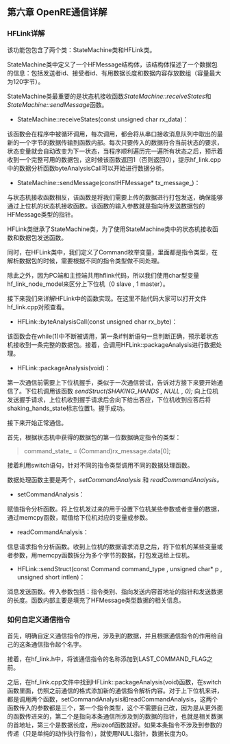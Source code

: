 ## 第六章 OpenRE通信详解
### HFLink详解
该功能包包含了两个类：StateMachine类和HFLink类。

StateMachine类中定义了一个HFMessage结构体，该结构体描述了一个数据包的信息：包括发送者id、接受者id、有用数据长度和数据内容存放数组（容量最大为120字节）。

StateMachine类最重要的是状态机接收函数*StateMachine::receiveStates*和*StateMachine::sendMessage*函数。

* StateMachine::receiveStates(const unsigned char rx_data)：

 该函数会在程序中被循环调用，每次调用，都会将从串口接收消息队列中取出的最新的一个字节的数据传输到函数内部。每次只要传入的数据符合当前状态的要求，状态变量就会自动改变为下一状态，当程序顺利遍历完一遍所有状态之后，预示着收到一个完整可用的数据包，这时候该函数返回1（否则返回0），提示hf_link.cpp中的数据分析函数byteAnalysisCall可以开始进行数据分析。

* StateMachine::sendMessage(constHFMessage* tx_message_)：

 与状态机接收函数相反，该函数是将我们需要上传的数据进行打包发送，确保能够通过上位机的状态机接收函数。该函数的输入参数就是指向待发送数据包的HFMessage类型的指针。

HFLink类继承了StateMachine类，为了使用StateMachine类中的状态机接收函数和数据包发送函数。

同时，在HFLink类中，我们定义了Command枚举变量，里面都是指令类型，在解析数据包的时候，需要根据不同的指令类型做不同处理。

除此之外，因为PC端和主控端共用hflink代码，所以我们使用char型变量hf_link_node_model来区分上下位机（0 slave , 1 master）。

接下来我们来详解HFLink中的函数实现。在这里不贴代码大家可以打开文件hf_link.cpp对照查看。

* HFLink::byteAnalysisCall(const unsigned char rx_byte)：

 该函数会在while(1)中不断被调用，第一条if判断语句一旦判断正确，预示着状态机接收到一条完整的数据包。接着，会调用HFLink::packageAnalysis进行数据处理。
* HFLink::packageAnalysis(void)：

 第一次通信前需要上下位机握手，类似于一次通信尝试，告诉对方接下来要开始通信了。下位机调用该函数 *sendStruct(SHAKING_HANDS  , NULL , 0);* 向上位机发送握手请求，上位机收到握手请求后会向下给出答应，下位机收到应答后将shaking_hands_state标志位置1。握手成功。

 接下来开始正常通信。

 首先，根据状态机中获得的数据包的第一位数据确定指令的类型：
>command_state_ = (Command)rx_message.data[0];

 接着利用switch语句，针对不同的指令类型调用不同的数据处理函数。

 数据处理函数主要是两个，*setCommandAnalysis* 和 *readCommandAnalysis。*
* setCommandAnalysis：

 赋值指令分析函数。将上位机发过来的用于设置下位机某些参数或者变量的数据，通过memcpy函数，赋值给下位机对应的变量或参数。

* readCommandAnalysis：

 信息请求指令分析函数。收到上位机的数据请求消息之后，将下位机的某些变量或者参数，用memcpy函数拆分为多个字节的数据，打包发送给上位机。

* HFLink::sendStruct(const Command command_type , unsigned char* p ,  unsigned short intlen)：

 消息发送函数。传入参数包括：指令类别、指向发送内容首地址的指针和发送数据的长度。函数内部主要是填充了HFMessage类型数据的相关信息。

### 如何自定义通信指令
首先，明确自定义通信指令的作用，涉及到的数据，并且根据通信指令的作用给自己的这条通信指令起个名字。

接着，在hf_link.h中，将该通信指令的名称添加到LAST_COMMAND_FLAG之前。

之后，在hf_link.cpp文件中找到HFLink::packageAnalysis(void)函数，在switch函数里面，仿照之前通信的格式添加新的通信指令解析内容。对于上下位机来讲，都是调用两个函数，setCommandAnalysis和readCommandAnalysis，这两个函数传入的参数都是三个，第一个指令类型，这个不需要自己改，因为是从更外面的函数传进来的，第二个是指向本条通信所涉及到的数据的指针，也就是相关数据的首地址，第三个是数据长度，用sizeof函数就好。如果本条指令不涉及到参数的传递（只是单纯的动作执行指令），就使用NULL指针，数据长度为0。
